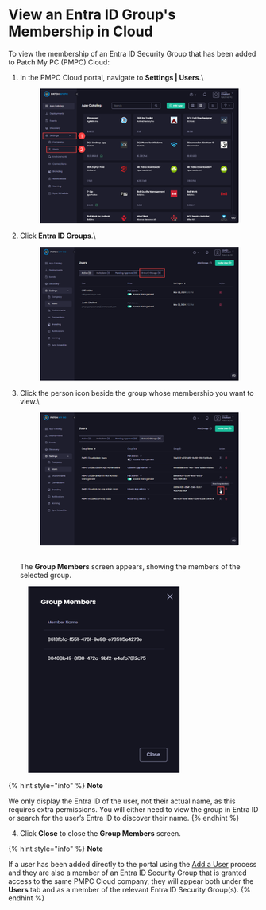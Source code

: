 # View an Entra ID Group's Membership in Cloud

To view the membership of an Entra ID Security Group that has been added to Patch My PC (PMPC) Cloud:

1.  In the PMPC Cloud portal, navigate to **Settings | Users**.\


    <figure><img src="../../../../_images/gitbook/image%20%28350%29.png" alt="Navigating to “Settings | Users”"><figcaption></figcaption></figure>


2.  Click **Entra ID Groups**.\


    <figure><img src="../../../../_images/gitbook/image%20%28351%29.png" alt="Clicking “Entra ID Groups”"><figcaption></figcaption></figure>


3.  Click the person icon beside the group whose membership you want to view.\


    <figure><img src="../../../../_images/gitbook/image%20%28352%29.png" alt="	Clicking the person icon beside the group whose membership you want to view"><figcaption></figcaption></figure>

    \
    The **Group Members** screen appears, showing the members of the selected group.

<figure><img src="../../../../_images/gitbook/image%20%28349%29.png" alt="&#x22;Group Members&#x22; screen" width="305"><figcaption></figcaption></figure>

{% hint style="info" %}
**Note**

We only display the Entra ID of the user, not their actual name, as this requires extra permissions. You will either need to view the group in Entra ID or search for the user’s Entra ID to discover their name.
{% endhint %}

4. Click **Close** to close the **Group Members** screen.

{% hint style="info" %}
**Note**

If a user has been added directly to the portal using the [Add a User](../add-a-cloud-user.md) process and they are also a member of an Entra ID Security Group that is granted access to the same PMPC Cloud company, they will appear both under the **Users** tab and as a member of the relevant  Entra ID Security Group(s).
{% endhint %}
